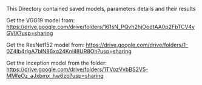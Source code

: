 This Directory contained saved models, parameters details and their results

Get the VGG19 model from: https://drive.google.com/drive/folders/161sN_PQvh2hjOodtAA0p2FbTCV4yGVIX?usp=sharing

Get the ResNet152 model from: https://drive.google.com/drive/folders/1-0Z4lb4rlgA7blN86xq24KnIiI8UR8Oh?usp=sharing

Get the Inception model from the folder: https://drive.google.com/drive/folders/1TVozVvbBS2V5-MMfeOz_aJxbmx_hw6zb?usp=sharing
